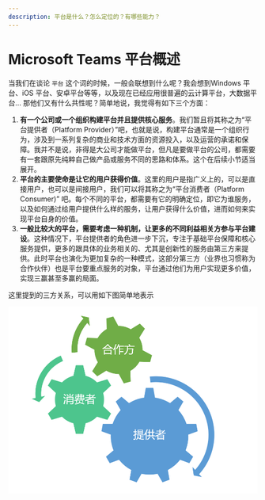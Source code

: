 ```yaml
---
description: 平台是什么？怎么定位的？有哪些能力？
---
```


# Microsoft Teams 平台概述

当我们在谈论 `平台` 这个词的时候，一般会联想到什么呢？我会想到Windows 平台、iOS 平台、安卓平台等等，以及现在已经应用很普遍的云计算平台，大数据平台… 那他们又有什么共性呢？简单地说，我觉得有如下三个方面：

1. **有一个公司或一个组织构建平台并且提供核心服务**。我们暂且将其称之为“平台提供者（Platform Provider）”吧，也就是说，构建平台通常是一个组织行为，涉及到一系列复杂的商业和技术方面的资源投入，以及运营的承诺和保障。我并不是说，非得是大公司才能做平台，但凡是要做平台的公司，都需要有一套跟原先纯粹自己做产品或服务不同的思路和体系。这个在后续小节适当展开。
2. **平台的主要使命是让它的用户获得价值**。这里的用户是指广义上的，可以是直接用户，也可以是间接用户，我们可以将其称之为“平台消费者（Platform Consumer\)” 吧。每个不同的平台，都需要有它的明确定位，即它为谁服务，以及如何通过给用户提供什么样的服务，让用户获得什么价值，进而如何来实现平台自身的价值。
3. **一般比较大的平台，需要考虑一种机制，让更多的不同利益相关方参与平台建设**。这种情况下，平台提供者的角色进一步下沉，专注于基础平台保障和核心服务提供，更多的跟具体的业务相关的、尤其是创新性的服务由第三方来提供。此时平台也演化为更加复杂的一种模式，这部分第三方（业界也习惯称为合作伙伴）也是平台要重点服务的对象，平台通过他们为用户实现更多价值，实现三赢甚至多赢的局面。

这里提到的三方关系，可以用如下图简单地表示

![](../.gitbook/assets/image%20%2813%29.png)





